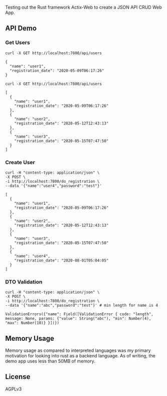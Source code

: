 Testing out the Rust framework Actix-Web to create a JSON API CRUD Web App.

## API Demo

### Get Users

``` 
curl -X GET http://localhost:7800/api/users
```

``` 
{
  "name": "user1",
  "registration_date": "2020-05-09T06:17:26"
}
```

``` 
curl -X GET http://localhost:7800/api/users
```

``` 
[
  {
    "name": "user1",
    "registration_date": "2020-05-09T06:17:26"
  },
  {
    "name": "user2",
    "registration_date": "2020-05-12T12:43:13"
  },
  {
    "name": "user3",
    "registration_date": "2020-05-15T07:47:50"
  }
]
```

### Create User

``` 
curl -H "content-type: application/json" \
-X POST \
-i http://localhost:7800/do_registration \
--data '{"name":"user4","password":"test"}'
```

``` 
[
  {
    "name": "user1",
    "registration_date": "2020-05-09T06:17:26"
  },
  {
    "name": "user2",
    "registration_date": "2020-05-12T12:43:13"
  },
  {
    "name": "user3",
    "registration_date": "2020-05-15T07:47:50"
  },
  {
    "name": "user4",
    "registration_date": "2020-08-01T05:04:05"
  }
]
```

### DTO Validation

``` 
curl -H "content-type: application/json" \
-X POST \
-i http://localhost:7800/do_registration \
--data '{"name":"abc","password":"test"}' # min length for name is 4
```

``` 
ValidationErrors({"name": Field([ValidationError { code: "length", message: None, params: {"value": String("abc"), "min": Number(4), "max": Number(10)} }])})
```

## Memory Usage

Memory usage as compared to interpreted languages was my primary motivation for looking into rust as a backend language. As of writing, the demo app uses less than 50MB of memory.

## License

AGPLv3
